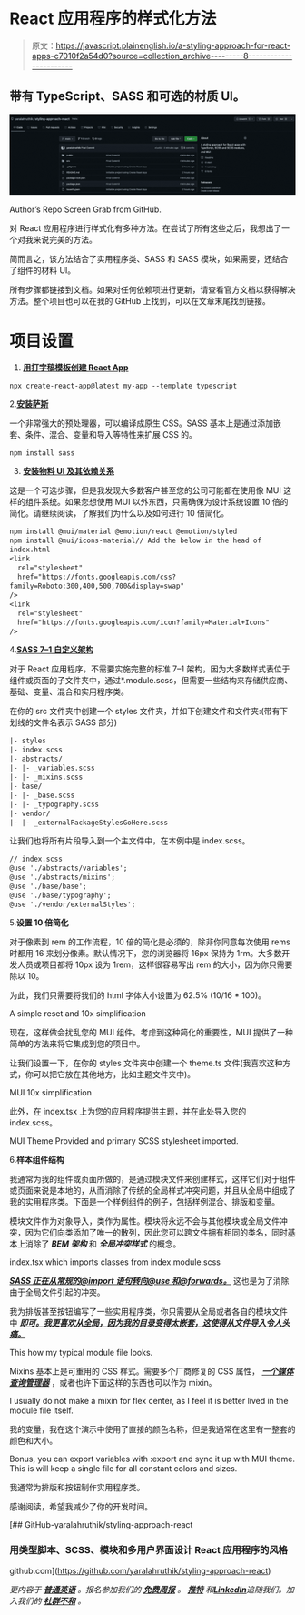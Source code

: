 # React 应用程序的样式化方法

> 原文：<https://javascript.plainenglish.io/a-styling-approach-for-react-apps-c7010f2a54d0?source=collection_archive---------8----------------------->

## 带有 TypeScript、SASS 和可选的材质 UI。

![](img/1c1a6048785df68029aed1156bf89b82.png)

Author’s Repo Screen Grab from GitHub.

对 React 应用程序进行样式化有多种方法。在尝试了所有这些之后，我想出了一个对我来说完美的方法。

简而言之，该方法结合了实用程序类、SASS 和 SASS 模块，如果需要，还结合了组件的材料 UI。

所有步骤都链接到文档。如果对任何依赖项进行更新，请查看官方文档以获得解决方法。整个项目也可以在我的 GitHub 上找到，可以在文章末尾找到链接。

# 项目设置

1.  [**用打字稿模板创建 React App**](https://create-react-app.dev/docs/adding-typescript/)

```
npx create-react-app@latest my-app --template typescript 
```

2.[**安装萨斯**](https://create-react-app.dev/docs/adding-a-sass-stylesheet)

一个非常强大的预处理器，可以编译成原生 CSS。SASS 基本上是通过添加嵌套、条件、混合、变量和导入等特性来扩展 CSS 的。

```
npm install sass
```

3. [**安装物料 UI 及其依赖关系**](https://mui.com/getting-started/installation/)

这是一个可选步骤，但是我发现大多数客户甚至您的公司可能都在使用像 MUI 这样的组件系统。如果您想使用 MUI 以外东西，只需确保为设计系统设置 10 倍的简化。请继续阅读，了解我们为什么以及如何进行 10 倍简化。

```
npm install @mui/material @emotion/react @emotion/styled
npm install @mui/icons-material// Add the below in the head of index.html
<link
  rel="stylesheet"
  href="https://fonts.googleapis.com/css?family=Roboto:300,400,500,700&display=swap"
/>
<link
  rel="stylesheet"
  href="https://fonts.googleapis.com/icon?family=Material+Icons"
/>
```

4.[**SASS 7–1 自定义架构**](https://sass-guidelin.es/#the-7-1-pattern)

对于 React 应用程序，不需要实施完整的标准 7–1 架构，因为大多数样式表位于组件或页面的子文件夹中，通过*.module.scss，但需要一些结构来存储供应商、基础、变量、混合和实用程序类。

在你的 src 文件夹中创建一个 styles 文件夹，并如下创建文件和文件夹:(带有下划线的文件名表示 SASS 部分)

```
|- styles
|- index.scss
|- abstracts/
|- |- _variables.scss
|- |- _mixins.scss
|- base/
|- |- _base.scss
|- |- _typography.scss
|- vendor/
|- |- _externalPackageStylesGoHere.scss
```

让我们也将所有片段导入到一个主文件中，在本例中是 index.scss。

```
// index.scss
@use './abstracts/variables';
@use './abstracts/mixins';
@use './base/base';
@use './base/typography';
@use './vendor/externalStyles';
```

5.**设置 10 倍简化**

对于像素到 rem 的工作流程，10 倍的简化是必须的，除非你同意每次使用 rems 时都用 16 来划分像素。默认情况下，您的浏览器将 16px 保持为 1rm。大多数开发人员或项目都将 10px 设为 1rem，这样很容易写出 rem 的大小，因为你只需要除以 10。

为此，我们只需要将我们的 html 字体大小设置为 62.5% (10/16 * 100)。

A simple reset and 10x simplification

现在，这样做会扰乱您的 MUI 组件。考虑到这种简化的重要性，MUI 提供了一种简单的方法来将它集成到您的项目中。

让我们设置一下，在你的 styles 文件夹中创建一个 theme.ts 文件(我喜欢这种方式，你可以把它放在其他地方，比如主题文件夹中)。

MUI 10x simplification

此外，在 index.tsx 上为您的应用程序提供主题，并在此处导入您的 index.scss。

MUI Theme Provided and primary SCSS stylesheet imported.

6.**样本组件结构**

我通常为我的组件或页面所做的，是通过模块文件来创建样式，这样它们对于组件或页面来说是本地的，从而消除了传统的全局样式冲突问题，并且从全局中组成了我的实用程序类。下面是一个样例组件的例子，包括样例混合、排版和变量。

模块文件作为对象导入，类作为属性。模块将永远不会与其他模块或全局文件冲突，因为它们向类添加了唯一的散列，因此您可以跨文件拥有相同的类名，同时基本上消除了 ***BEM 架构*** 和 ***全局冲突样式*** 的概念。

index.tsx which imports classes from index.module.scss

[***SASS 正在从常规的@import 语句转向@use 和@forwards。***](https://sass-lang.com/documentation/at-rules/import) 这也是为了消除由于全局文件引起的冲突。

我为排版甚至按钮编写了一些实用程序类，你只需要从全局或者各自的模块文件 中 [***即可。我更喜欢从全局，因为我的目录变得太嵌套，这使得从文件导入令人头痛。***](https://github.com/css-modules/css-modules)

This how my typical module file looks.

Mixins 基本上是可重用的 CSS 样式。需要多个厂商修复的 CSS 属性， [***一个媒体查询管理器***](https://eduardoboucas.github.io/include-media/) ，或者也许下面这样的东西也可以作为 mixin。

I usually do not make a mixin for flex center, as I feel it is better lived in the module file itself.

我的变量，我在这个演示中使用了直接的颜色名称，但是我通常在这里有一整套的颜色和大小。

Bonus, you can export variables with :export and sync it up with MUI theme. This is will keep a single file for all constant colors and sizes.

我通常为排版和按钮制作实用程序类。

感谢阅读，希望我减少了你的开发时间。

[](https://github.com/yaralahruthik/styling-approach-react) [## GitHub-yaralahruthik/styling-approach-react

### 用类型脚本、SCSS、模块和多用户界面设计 React 应用程序的风格

github.com](https://github.com/yaralahruthik/styling-approach-react) 

*更内容于* [***普通英语***](https://plainenglish.io/) *。报名参加我们的* [***免费周报***](http://newsletter.plainenglish.io/) *。* [***推特***](https://twitter.com/inPlainEngHQ) *和*[***LinkedIn***](https://www.linkedin.com/company/inplainenglish/)*追随我们。加入我们的* [***社群不和***](https://discord.gg/GtDtUAvyhW) *。*
